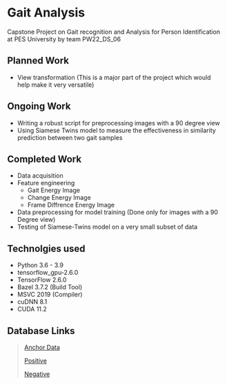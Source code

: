 # Gait Analysis
Capstone Project on Gait recognition and Analysis for Person Identification at PES University by team PW22_DS_06

## Planned Work
* View transformation (This is a major part of the project which would help make it very versatile)

## Ongoing Work
* Writing a robust script for preprocessing images with a 90 degree view
* Using Siamese Twins model to measure the effectiveness in similarity prediction between two gait samples

## Completed Work
* Data acquisition
* Feature engineering
    * Gait Energy Image
    * Change Energy Image
    * Frame Diffrence Energy Image
* Data preprocessing for model training (Done only for images with a 90 Degree view)
* Testing of Siamese-Twins model on a very small subset of data

## Technolgies used
* Python 3.6 - 3.9
* tensorflow_gpu-2.6.0 
* TensorFlow 2.6.0
* Bazel 3.7.2 (Build Tool)
* MSVC 2019 (Compiler)
* cuDNN 8.1
* CUDA 11.2

## Database Links
>[Anchor Data](https://drive.google.com/drive/folders/1ZZLOj4r1nYrOhTOo30VJLMcp_6HrV8Kq?usp=sharing)
>
>[Positive](https://drive.google.com/drive/folders/1miwGj9UMIKaZgzhVT0AnwmyykuUZOmPL?usp=sharing)
>
>[Negative](https://drive.google.com/drive/folders/1IEkVjfGuaFhstf6m3XcaTmN94PgYb-8O?usp=sharing)

